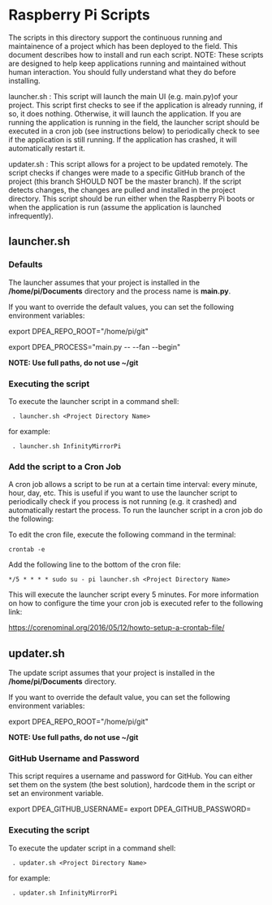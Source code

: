 # Raspberry Pi Scripts

The scripts in this directory support the continuous running and maintainence of a project which has been deployed to the field.  This document describes how to install and run each script.  NOTE: These scripts are designed to help keep applications running and maintained without human interaction. You should fully understand what they do before installing.

launcher.sh : This script will launch the main UI (e.g. main.py)of your project. This script first checks to see if the application is already running, if so, it does nothing.  Otherwise, it will launch the application.  If you are running the application is running in the field, the launcher script should be executed in a cron job (see instructions below) to periodically check to see if the application is still running.  If the application has crashed, it will automatically restart it.

updater.sh : This script allows for a project to be updated remotely. The script checks if changes were made to a specific GitHub branch of the project (this branch SHOULD NOT be the master branch). If the script detects changes, the changes are pulled and installed in the project directory. This script should be run either when the Raspberry Pi boots or when the application is run (assume the application is launched infrequently).

## launcher.sh

### Defaults

The launcher assumes that your project is installed in the **/home/pi/Documents** directory and the process name is **main.py**.

If you want to override the default values, you can set the following environment variables:

export DPEA_REPO_ROOT="/home/pi/git"

export DPEA_PROCESS="main.py \-\- \-\-fan \-\-begin"

**NOTE: Use full paths, do not use ~/git**

### Executing the script

To execute the launcher script in a command shell:

     . launcher.sh <Project Directory Name>

for example:

     . launcher.sh InfinityMirrorPi

### Add the script to a Cron Job

A cron job allows a script to be run at a certain time interval: every minute, hour, day, etc. This is useful if you want to use the launcher script to periodically check if you process is not running (e.g. it crashed) and automatically restart the process. To run the launcher script in a cron job do the following:

To edit the cron file, execute the following command in the terminal:

    crontab -e

Add the following line to the bottom of the cron file:

    */5 * * * * sudo su - pi launcher.sh <Project Directory Name>

This will execute the launcher script every 5 minutes.  For more information on how to configure the time your cron job is executed refer to the following link:

https://corenominal.org/2016/05/12/howto-setup-a-crontab-file/


## updater.sh

The update script assumes that your project is installed in the **/home/pi/Documents** directory.

If you want to override the default value, you can set the following environment variables:

export DPEA_REPO_ROOT="/home/pi/git"

**NOTE: Use full paths, do not use ~/git**

### GitHub Username and Password

This script requires a username and password for GitHub. You can either set them on the system (the best solution), hardcode them in the script or set an environment variable.

export DPEA_GITHUB_USERNAME=<USERNAME>
export DPEA_GITHUB_PASSWORD=<PASSWORD>

### Executing the script

To execute the updater script in a command shell:

     . updater.sh <Project Directory Name>

for example:

     . updater.sh InfinityMirrorPi



